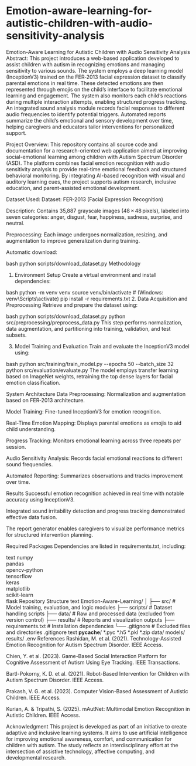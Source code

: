 # Emotion-aware-learning-for-autistic-children-with-audio-sensitivity-analysis
Emotion-Aware Learning for Autistic Children with Audio Sensitivity Analysis
Abstract:
This project introduces a web-based application developed to assist children with autism in recognizing emotions and managing sensitivity to various sounds. The system employs a deep learning model (InceptionV3) trained on the FER‑2013 facial expression dataset to classify parental emotions in real time. These detected emotions are then represented through emojis on the child’s interface to facilitate emotional learning and engagement. The system also monitors each child’s reactions during multiple interaction attempts, enabling structured progress tracking. An integrated sound analysis module records facial responses to different audio frequencies to identify potential triggers. Automated reports summarize the child’s emotional and sensory development over time, helping caregivers and educators tailor interventions for personalized support.

Project Overview:
This repository contains all source code and documentation for a research-oriented web application aimed at improving social-emotional learning among children with Autism Spectrum Disorder (ASD). The platform combines facial emotion recognition with audio sensitivity analysis to provide real-time emotional feedback and structured behavioral monitoring. By integrating AI-based recognition with visual and auditory learning cues, the project supports autism research, inclusive education, and parent-assisted emotional development.

Dataset Used:
Dataset: FER‑2013 (Facial Expression Recognition)

Description: Contains 35,887 grayscale images (48 × 48 pixels), labeled into seven categories: anger, disgust, fear, happiness, sadness, surprise, and neutral.

Preprocessing: Each image undergoes normalization, resizing, and augmentation to improve generalization during training.

Automatic download:

bash
python scripts/download_dataset.py
Methodology
1. Environment Setup
Create a virtual environment and install dependencies:

bash
python -m venv venv
source venv/bin/activate  # (Windows: venv\Scripts\activate)
pip install -r requirements.txt
2. Data Acquisition and Preprocessing
Retrieve and prepare the dataset using:

bash
python scripts/download_dataset.py
python src/preprocessing/preprocess_data.py
This step performs normalization, data augmentation, and partitioning into training, validation, and test subsets.

3. Model Training and Evaluation
Train and evaluate the InceptionV3 model using:

bash
python src/training/train_model.py --epochs 50 --batch_size 32
python src/evaluation/evaluate.py
The model employs transfer learning based on ImageNet weights, retraining the top dense layers for facial emotion classification.

System Architecture
Data Preprocessing: Normalization and augmentation based on FER‑2013 architecture.

Model Training: Fine-tuned InceptionV3 for emotion recognition.

Real-Time Emotion Mapping: Displays parental emotions as emojis to aid child understanding.

Progress Tracking: Monitors emotional learning across three repeats per session.

Audio Sensitivity Analysis: Records facial emotional reactions to different sound frequencies.

Automated Reporting: Summarizes observations and tracks improvement over time.

Results
Successful emotion recognition achieved in real time with notable accuracy using InceptionV3.

Integrated sound irritability detection and progress tracking demonstrated effective data fusion.

The report generator enables caregivers to visualize performance metrics for structured intervention planning.

Required Packages
Dependencies are listed in requirements.txt, including:

text
numpy  
pandas  
opencv-python  
tensorflow  
keras  
matplotlib  
scikit-learn  
flask
Repository Structure
text
Emotion-Aware-Learning/
│
├── src/               # Model training, evaluation, and logic modules
├── scripts/           # Dataset handling scripts
├── data/              # Raw and processed data (excluded from version control)
├── results/           # Reports and visualization outputs
├── requirements.txt   # Installation dependencies
└── .gitignore         # Excluded files and directories
.gitignore
text
__pycache__/
*.pyc
*.h5
*.pkl
*.zip
data/
models/
results/
.env
References
Rashidan, M. et al. (2021). Technology-Assisted Emotion Recognition for Autism Spectrum Disorder. IEEE Access.

Chien, Y. et al. (2023). Game-Based Social Interaction Platform for Cognitive Assessment of Autism Using Eye Tracking. IEEE Transactions.

Bartl-Pokorny, K. D. et al. (2021). Robot-Based Intervention for Children with Autism Spectrum Disorder. IEEE Access.

Prakash, V. G. et al. (2023). Computer Vision-Based Assessment of Autistic Children. IEEE Access.

Kurian, A. & Tripathi, S. (2025). mAutNet: Multimodal Emotion Recognition in Autistic Children. IEEE Access.

Acknowledgment
This project is developed as part of an initiative to create adaptive and inclusive learning systems. It aims to use artificial intelligence for improving emotional awareness, comfort, and communication for children with autism. The study reflects an interdisciplinary effort at the intersection of assistive technology, affective computing, and developmental research.
